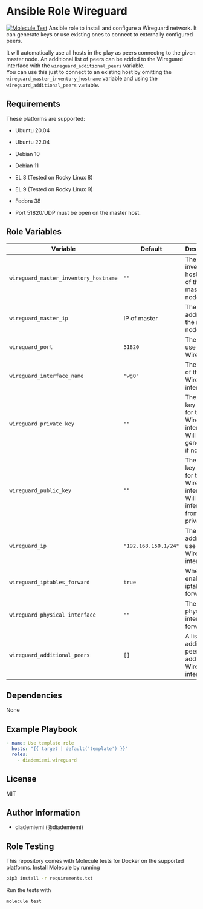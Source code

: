 Ansible Role Wireguard
=========

[![Molecule Test](https://github.com/diademiemi/ansible_role_wireguard/actions/workflows/molecule.yml/badge.svg)](https://github.com/diademiemi/ansible_role_wireguard/actions/workflows/molecule.yml)
Ansible role to install and configure a Wireguard network. It can generate keys or use existing ones to connect to externally configured peers.   

It will automatically use all hosts in the play as peers connectng to the given master node. An additional list of peers can be added to the Wireguard interface with the `wireguard_additional_peers` variable.  
You can use this just to connect to an existing host by omitting the `wireguard_master_inventory_hostname` variable and using the `wireguard_additional_peers` variable.  


Requirements
------------
These platforms are supported:
- Ubuntu 20.04  
- Ubuntu 22.04  
- Debian 10  
- Debian 11  
- EL 8 (Tested on Rocky Linux 8)  
- EL 9 (Tested on Rocky Linux 9)  
- Fedora 38  

- Port 51820/UDP must be open on the master host.  

Role Variables
--------------

| Variable | Default | Description |
|----------|---------|-------------|
| `wireguard_master_inventory_hostname` | `""` | The inventory hostname of the master node. |
| `wireguard_master_ip` | IP of master | The IP address of the master node. |
| `wireguard_port` | `51820` | The port to use for Wireguard. |
| `wireguard_interface_name` | `"wg0"` | The name of the Wireguard interface. |
| `wireguard_private_key` | `""` | The private key to use for the Wireguard interface. Will be generated if not set. |
| `wireguard_public_key` | `""` | The public key to use for the Wireguard interface. Will be inferred from private key. |
| `wireguard_ip` | `"192.168.150.1/24"` | The IP address to use for the Wireguard interface. |
| `wireguard_iptables_forward` | `true` | Whether to enable iptables forwarding. |
| `wireguard_physical_interface` | `""` | The physical interface to forward to |
| `wireguard_additional_peers` | `[]` | A list of additional peers to add to the Wireguard interface. |

Dependencies
------------
<!-- List dependencies on other roles or criteria -->
None

Example Playbook
----------------

```yaml
- name: Use template role
  hosts: "{{ target | default('template') }}"
  roles:
    - diademiemi.wireguard
```

License
-------

MIT

Author Information
------------------

- diademiemi (@diademiemi)

Role Testing
------------

This repository comes with Molecule tests for Docker on the supported platforms.
Install Molecule by running
```bash
pip3 install -r requirements.txt
```

Run the tests with
```bash
molecule test
```
